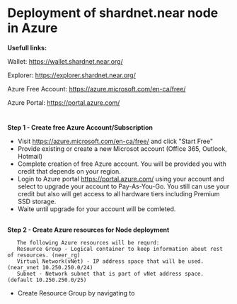 #  Deployment of shardnet.near node in Azure

**Usefull links:**

Wallet: https://wallet.shardnet.near.org/

Explorer: https://explorer.shardnet.near.org/

Azure Free Account: https://azure.microsoft.com/en-ca/free/

Azure Portal: https://portal.azure.com/

#
**Step 1 -  Create free Azure Account/Subscription**
  * Visit https://azure.microsoft.com/en-ca/free/ and click "Start Free"
  * Provide existing or create a new Microsot account (Office 365, Outlook, Hotmail)
  * Complete creation of free Azure account. You will be provided you with credit that depends on your region.
  * Login to Azure portal https://portal.azure.com/ using your account and select to upgrade your account to Pay-As-You-Go. 
    You still can use your credit but also will get access to all hardware tiers including Premium SSD storage.
  * Waite until upgrade for your account will be comleted.
##
**Step 2 -  Create Azure resources for Node deployment**

       The following Azure resources will be requrd: 
       Resource Group - Logical container to keep information about rest of resources. (neer_rg)
       Virtual Network(vNet) - IP address space that will be used. (near_vnet 10.250.250.0/24) 
       Subnet - Network subnet that is part of vNet address space. (default 10.250.250.0/25)
       
  * Create Resource Group by navigating to  
       
